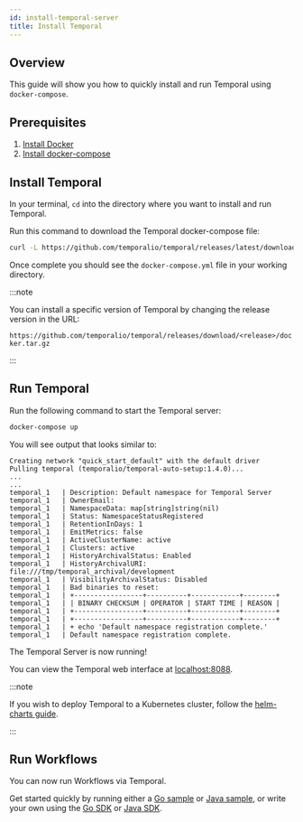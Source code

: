 ```yaml
---
id: install-temporal-server
title: Install Temporal
---
```


## Overview

This guide will show you how to quickly install and run Temporal using `docker-compose`.

## Prerequisites

1. [Install Docker](https://docs.docker.com/engine/install)
2. [Install docker-compose](https://docs.docker.com/compose/install)

## Install Temporal

In your terminal, `cd` into the directory where you want to install and run Temporal.

Run this command to download the Temporal docker-compose file:

```bash
curl -L https://github.com/temporalio/temporal/releases/latest/download/docker.tar.gz | tar -xz --strip-components 1 docker/docker-compose.yml
```

Once complete you should see the `docker-compose.yml` file in your working directory.

:::note

You can install a specific version of Temporal by changing the release version in the URL:

`https://github.com/temporalio/temporal/releases/download/<release>/docker.tar.gz`

:::

## Run Temporal

Run the following command to start the Temporal server:

```bash
docker-compose up
```

You will see output that looks similar to:

```
Creating network "quick_start_default" with the default driver
Pulling temporal (temporalio/temporal-auto-setup:1.4.0)...
...
...
temporal_1   | Description: Default namespace for Temporal Server
temporal_1   | OwnerEmail:
temporal_1   | NamespaceData: map[string]string(nil)
temporal_1   | Status: NamespaceStatusRegistered
temporal_1   | RetentionInDays: 1
temporal_1   | EmitMetrics: false
temporal_1   | ActiveClusterName: active
temporal_1   | Clusters: active
temporal_1   | HistoryArchivalStatus: Enabled
temporal_1   | HistoryArchivalURI: file:///tmp/temporal_archival/development
temporal_1   | VisibilityArchivalStatus: Disabled
temporal_1   | Bad binaries to reset:
temporal_1   | +-----------------+----------+------------+--------+
temporal_1   | | BINARY CHECKSUM | OPERATOR | START TIME | REASON |
temporal_1   | +-----------------+----------+------------+--------+
temporal_1   | +-----------------+----------+------------+--------+
temporal_1   | + echo 'Default namespace registration complete.'
temporal_1   | Default namespace registration complete.
```

The Temporal Server is now running!

You can view the Temporal web interface at [localhost:8088](http://localhost:8088/).

:::note

If you wish to deploy Temporal to a Kubernetes cluster, follow the [helm-charts guide](https://github.com/temporalio/helm-charts).

:::

## Run Workflows

You can now run Workflows via Temporal.

Get started quickly by running either a [Go sample](https://github.com/temporalio/go-samples) or [Java sample](https://github.com/temporalio/java-samples), or write your own using the [Go SDK](/docs/go-hello-world/) or [Java SDK](/docs/java-hello-world/).
